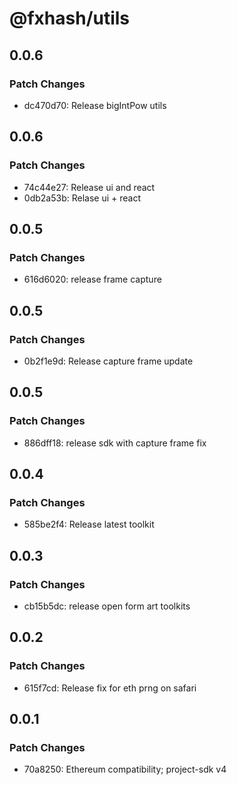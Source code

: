 # @fxhash/utils

## 0.0.6

### Patch Changes

- dc470d70: Release bigIntPow utils

## 0.0.6

### Patch Changes

- 74c44e27: Release ui and react
- 0db2a53b: Relase ui + react

## 0.0.5

### Patch Changes

- 616d6020: release frame capture

## 0.0.5

### Patch Changes

- 0b2f1e9d: Release capture frame update

## 0.0.5

### Patch Changes

- 886dff18: release sdk with capture frame fix

## 0.0.4

### Patch Changes

- 585be2f4: Release latest toolkit

## 0.0.3

### Patch Changes

- cb15b5dc: release open form art toolkits

## 0.0.2

### Patch Changes

- 615f7cd: Release fix for eth prng on safari

## 0.0.1

### Patch Changes

- 70a8250: Ethereum compatibility; project-sdk v4
